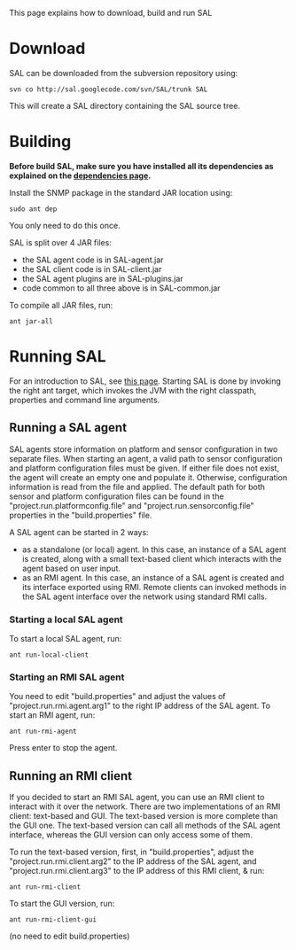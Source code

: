 This page explains how to download, build and run SAL

# Download #

SAL can be downloaded from the subversion repository using:
```
svn co http://sal.googlecode.com/svn/SAL/trunk SAL
```
This will create a SAL directory containing the SAL source tree.

# Building #
**Before build SAL, make sure you have installed all its dependencies as explained on the [dependencies page](Dependencies.md).**

Install the SNMP package in the standard JAR location using:
```
sudo ant dep
```
You only need to do this once.

SAL is split over 4 JAR files:
  * the SAL agent code is in SAL-agent.jar
  * the SAL client code is in SAL-client.jar
  * the SAL agent plugins are in SAL-plugins.jar
  * code common to all three above is in SAL-common.jar

To compile all JAR files, run:
```
ant jar-all
```

# Running SAL #
For an introduction to SAL, see [this page](SALOverview.md). Starting SAL is done by invoking the right ant target, which invokes the JVM with the right classpath, properties and command line arguments.

## Running a SAL agent ##
SAL agents store information on platform and sensor configuration in two separate files. When starting an agent, a valid path to sensor configuration and platform configuration files must be given. If either file does not exist, the agent will create an empty one and populate it. Otherwise, configuration information is read from the file and applied. The default path for both sensor and platform configuration files can be found in the "project.run.platformconfig.file" and "project.run.sensorconfig.file" properties in the "build.properties" file.

A SAL agent can be started in 2 ways:
  * as a standalone (or local) agent. In this case, an instance of a SAL agent is created, along with a small text-based client which interacts with the agent based on user input.
  * as an RMI agent. In this case, an instance of a SAL agent is created and its interface exported using RMI. Remote clients can invoked methods in the SAL agent interface over the network using standard RMI calls.

### Starting a local SAL agent ###
To start a local SAL agent, run:
```
ant run-local-client
```

### Starting an RMI SAL agent ###
You need to edit "build.properties" and adjust the values of "project.run.rmi.agent.arg1" to the right IP address of the SAL agent.
To start an RMI agent, run:
```
ant run-rmi-agent
```
Press enter to stop the agent.

## Running an RMI client ##
If you decided to start an RMI SAL agent, you can use an RMI client to interact with it over the network. There are two implementations of an RMI client: text-based and GUI. The text-based version is more complete than the GUI one. The text-based version can call all methods of the SAL agent interface, whereas the GUI version can only access some of them.

To run the text-based version, first, in "build.properties", adjust the "project.run.rmi.client.arg2" to the IP address of the SAL agent, and "project.run.rmi.client.arg3" to the IP address of this RMI client, & run:
```
ant run-rmi-client
```

To start the GUI version, run:
```
ant run-rmi-client-gui
```
(no need to edit build.properties)